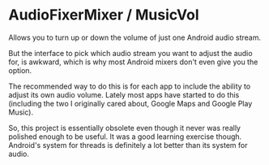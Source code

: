 # AudioFixerMixer / MusicVol

Allows you to turn up or down the volume of just one Android audio stream.  

But the interface to pick which audio stream you want to adjust the audio for, is awkward, which is why most Android mixers don't even give you the option.  

The recommended way to do this is for each app to include the ability to adjust its own audio volume.  Lately most apps have started to do this (including the two I originally cared about, Google Maps and Google Play Music).  

So, this project is essentially obsolete even though it never was really polished enough to be useful.  It was a good learning exercise though.  Android's system for threads is definitely a lot better than its system for audio.  
